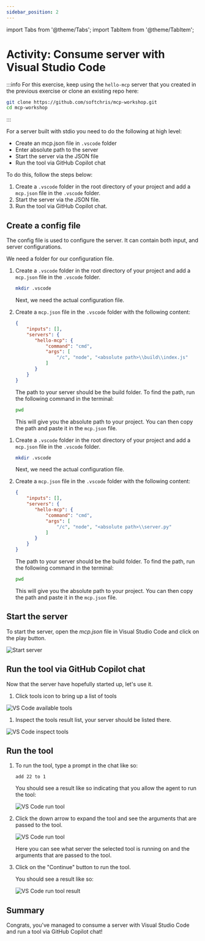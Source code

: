 ```yaml
---
sidebar_position: 2
---
```


import Tabs from '@theme/Tabs';
import TabItem from '@theme/TabItem';

# Activity: Consume server with Visual Studio Code

:::info
For this exercise, keep using the `hello-mcp` server that you created in the previous exercise or clone an existing repo here:

```bash
git clone https://github.com/softchris/mcp-workshop.git
cd mcp-workshop
```
:::

For a server built with stdio you need to do the following at high level:

- Create an mcp.json file in `.vscode` folder
- Enter absolute path to the server
- Start the server via the JSON file
- Run the tool via GitHub Copilot chat

To do this, follow the steps below:

1. Create a `.vscode` folder in the root directory of your project and add a `mcp.json` file in the `.vscode` folder.
1. Start the server via the JSON file.
1. Run the tool via GitHub Copilot chat. 

## Create a config file

The config file is used to configure the server. It can contain both input, and server configurations.

We need a folder for our configuration file.

<Tabs>
<TabItem value="typescript" label="TypeScript">

1. Create a `.vscode` folder in the root directory of your project and add a `mcp.json` file in the `.vscode` folder.

    ```bash
    mkdir .vscode
    ```

    Next, we need the actual configuration file.

1. Create a `mcp.json` file in the `.vscode` folder with the following content:

    ```json
    {
        "inputs": [],
        "servers": {
           "hello-mcp": {
               "command": "cmd",
               "args": [
                   "/c", "node", "<absolute path>\\build\\index.js"
               ]
           }
        }
    }
    ```

    The path to your server should be the build folder. To find the path, run the following command in the terminal:
    
    ```bash
    pwd
    ```

    This will give you the absolute path to your project. You can then copy the path and paste it in the `mcp.json` file.

</TabItem>
<TabItem value="python" label="Python" default>

1. Create a `.vscode` folder in the root directory of your project and add a `mcp.json` file in the `.vscode` folder.

    ```bash
    mkdir .vscode
    ```

    Next, we need the actual configuration file.

1. Create a `mcp.json` file in the `.vscode` folder with the following content:

    ```json
    {
        "inputs": [],
        "servers": {
           "hello-mcp": {
               "command": "cmd",
               "args": [
                   "/c", "node", "<absolute path>\\server.py"
               ]
           }
        }
    }
    ```

    The path to your server should be the build folder. To find the path, run the following command in the terminal:
    
    ```bash
    pwd
    ```

    This will give you the absolute path to your project. You can then copy the path and paste it in the `mcp.json` file.

</TabItem>
</Tabs>

## Start the server

To start the server, open the _mcp.json_ file in Visual Studio Code and click on the play button.

![Start server](/img/vscode-start-server.png)

## Run the tool via GitHub Copilot chat

Now that the server have hopefully started up, let's use it.

1. Click tools icon to bring up a list of tools

  ![VS Code available tools](/img/vscode-tool.png)

1. Inspect the tools result list, your server should be listed there.

  ![VS Code inspect tools](/img/vscode-tool-info.png)

## Run the tool

1. To run the tool, type a prompt in the chat like so:

    ```text
    add 22 to 1
    ```

    You should see a result like so indicating that you allow the agent to run the tool:
    
    ![VS Code run tool](/img/vscode-agent.png)

1. Click the down arrow to expand the tool and see the arguments that are passed to the tool.

    ![VS Code run tool](/img/vscode-tool-args.png)

    Here you can see what server the selected tool is running on and the arguments that are passed to the tool.

1. Click on the "Continue" button to run the tool.

    You should see a result like so:

    ![VS Code run tool result](/img/vscode-tool-result.png)

## Summary

Congrats, you've managed to consume a server with Visual Studio Code and run a tool via GitHub Copilot chat!